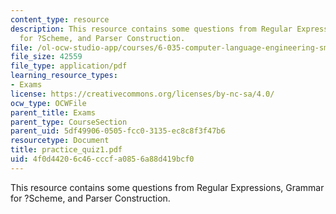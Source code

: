 ```yaml
---
content_type: resource
description: This resource contains some questions from Regular Expressions, Grammar
  for ?Scheme, and Parser Construction.
file: /ol-ocw-studio-app/courses/6-035-computer-language-engineering-sma-5502-fall-2005/4f0d44206c46cccfa0856a88d419bcf0_practice_quiz1.pdf
file_size: 42559
file_type: application/pdf
learning_resource_types:
- Exams
license: https://creativecommons.org/licenses/by-nc-sa/4.0/
ocw_type: OCWFile
parent_title: Exams
parent_type: CourseSection
parent_uid: 5df49906-0505-fcc0-3135-ec8c8f3f47b6
resourcetype: Document
title: practice_quiz1.pdf
uid: 4f0d4420-6c46-cccf-a085-6a88d419bcf0
---
```

This resource contains some questions from Regular Expressions, Grammar for ?Scheme, and Parser Construction.
